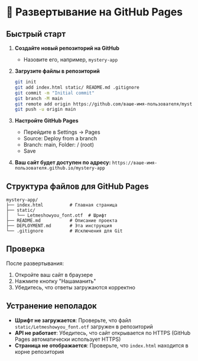 # 🚀 Развертывание на GitHub Pages

## Быстрый старт

1. **Создайте новый репозиторий на GitHub**
   - Назовите его, например, `mystery-app`

2. **Загрузите файлы в репозиторий**
   ```bash
   git init
   git add index.html static/ README.md .gitignore
   git commit -m "Initial commit"
   git branch -M main
   git remote add origin https://github.com/ваше-имя-пользователя/mystery-app.git
   git push -u origin main
   ```

3. **Настройте GitHub Pages**
   - Перейдите в Settings → Pages
   - Source: Deploy from a branch
   - Branch: main, Folder: / (root)
   - Save

4. **Ваш сайт будет доступен по адресу:**
   `https://ваше-имя-пользователя.github.io/mystery-app`

## Структура файлов для GitHub Pages

```
mystery-app/
├── index.html          # Главная страница
├── static/
│   └── Letmeshowyou_font.otf  # Шрифт
├── README.md           # Описание проекта
├── DEPLOYMENT.md       # Эта инструкция
└── .gitignore          # Исключения для Git
```

## Проверка

После развертывания:
1. Откройте ваш сайт в браузере
2. Нажмите кнопку "Нашаманить"
3. Убедитесь, что ответы загружаются корректно

## Устранение неполадок

- **Шрифт не загружается**: Проверьте, что файл `static/Letmeshowyou_font.otf` загружен в репозиторий
- **API не работает**: Убедитесь, что сайт открывается по HTTPS (GitHub Pages автоматически использует HTTPS)
- **Страница не отображается**: Проверьте, что `index.html` находится в корне репозитория
